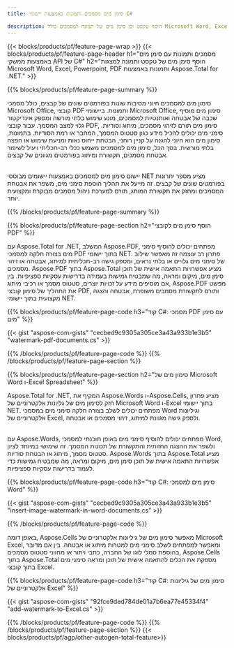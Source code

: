 ```yaml
---
title: סימן מים מסמכים ותמונות באמצעות יישומי C#

description: הוסף טקסט וכן סימן מים של תמונה למסמכים כולל Microsoft Word, Excel, PowerPoint, PDF ותמונות באמצעות יישום C# שלך. הוסף סימן מים של טקסט או תמונה בחינם באינטרנט באמצעות אפליקציה.
---
```


{{< blocks/products/pf/feature-page-wrap >}}
{{< blocks/products/pf/feature-page-header h1="מסמכים ותמונות עם סימן מים באמצעות ממשקי API של C#" h2="הוסף סימן מים של טקסט ותמונה למצגות Microsoft Word, Excel, Powerpoint, PDF ותמונות באמצעות Aspose.Total for .NET." >}}

{{% blocks/products/pf/feature-page-summary %}}

סימון מים למסמכים חיוני מסיבות שונות בפורמטים שונים של קבצים, כולל מסמכי Microsoft Office, קובצי PDF ותמונות. ביישומי Microsoft Office, סימון מים מוסיף שכבה של אבטחה ואותנטיות למסמכים, מונע שימוש בלתי מורשה ומספק אינדיקטור גלוי למצב המסמך. עבור קובצי PDF, סימון מים תורם לזיהוי מסמכים, מיתוג וסודיות. סימני מים יכולים להכיל מידע כגון סטטוס המסמך, המחבר או רמת הסודיות. בתמונות, סימון מים הוא חיוני להגנה על קניין רוחני, הבטחת ייחוס נאות ומניעת שימוש או הפצה בלתי מורשית. בסך הכל, סימון מים למסמכים משמש ככלי רב-תכליתי ויעיל לשיפור אבטחת מסמכים, תקשורת ומיתוג בפורמטים מגוונים של קבצים.
<br /><br />

יישום סימון מים למסמכים באמצעות יישומים מבוססי NET מציע מספר יתרונות בפורמטים שונים של קבצים. זה מייעל את תהליך הוספת סימני מים, משפר את אבטחת המסמכים ומחזק את תקשורת המותג, תורם למערכת ניהול מסמכים מבוקרת ומקצועית יותר.

{{% /blocks/products/pf/feature-page-summary  %}}


{{% blocks/products/pf/feature-page-section  h2="הוסף סימן מים לקובצי PDF" %}}

עם Aspose.Total for .NET, המשלב Aspose.PDF, מפתחים יכולים להוסיף סימני מים בצורה חלקה למסמכי PDF בתוך יישומי NET. פתרון רב עוצמה זה מאפשר שילוב של סימני מים גלויים או בלתי נראים, ומספק גישה רב-תכליתית למיתוג, אבטחה או זיהוי מסמכים. Aspose.PDF בתוך Aspose.Total מציע אפשרויות התאמה אישית של תוכן סימן מים, מיקום ומראה, מה שמבטיח גמישות בעמידה בדרישות עסקיות ספציפיות. בין אם מוסיפים מידע על זכויות יוצרים, סטטוס מסמך או רכיבי מיתוג, Aspose.PDF מפשט את התהליך של סימון קובצי PDF, ותורם לתקשורת מסמכים משופרת, אבטחה והצגה מקצועית בתוך יישומי NET.

{{% blocks/products/pf/feature-page-code h3="קוד C#: מסמכי PDF עם סימן מים" %}}

{{< gist "aspose-com-gists" "cecbed9c9305a305ce3a43a933b1e3b5" "watermark-pdf-documents.cs" >}}

{{% /blocks/products/pf/feature-page-code  %}}
{{% /blocks/products/pf/feature-page-section %}}

{{% blocks/products/pf/feature-page-section  h2="סימון מים של Microsoft Word ו-Excel Spreadsheet" %}}

Aspose.Total for .NET, המקיף את Aspose.Words ו-Aspose.Cells, מציע פתרון חזק לסימון מים של גליונות אלקטרוניים של Microsoft Word ו-Excel בתוך יישומי NET. מפתחים יכולים לשלב בצורה חלקה סימני מים במסמכי Word וגיליונות אלקטרוניים של Excel, ולספק גישה מגוונת למיתוג, זיהוי מסמכים או אבטחה.<br /><br />

עם Aspose.Words, מפתחים יכולים להוסיף סימני מים באופן תוכנתי למסמכי Word, ולשפר את ההצגה החזותית והתקשורת של תכונות המסמך. זה שימושי במיוחד לציון סטטוס מסמך, מיתוג או הבטחת סודיות. Aspose.Words בתוך Aspose.Total מציע אפשרויות התאמה אישית של תוכן סימן מים, מיקום ומראה, מה שמבטיח גמישות כדי לעמוד בדרישות עסקיות ספציפיות.

{{% blocks/products/pf/feature-page-code h3="קוד C#: סימן מים למסמכי Word" %}}

{{< gist "aspose-com-gists" "cecbed9c9305a305ce3a43a933b1e3b5" "insert-image-watermark-in-word-documents.cs" >}}

{{% /blocks/products/pf/feature-page-code  %}}

באופן דומה, Aspose.Cells מאפשר סימון מים של גיליונות אלקטרוניים של Microsoft Excel, ומאפשר למפתחים לשלב סימני מים למטרות מיתוג או אבטחה. בין אם מדובר בהוספת סמלי לוגו של החברה, כתבי ויתור או מחווני סטטוס מסמכים, Aspose.Cells בתוך Aspose.Total מספקת את הכלים להתאמה אישית של תוכן ומראה סימני מים בתוך קובצי Excel.

{{% blocks/products/pf/feature-page-code h3="קוד C#: סימון מים של גיליונות אלקטרוניים של Excel" %}}

{{< gist "aspose-com-gists" "92fce9ded784de01a7b6ea77e45334f4" "add-watermark-to-Excel.cs" >}}

{{% /blocks/products/pf/feature-page-code  %}}
{{% /blocks/products/pf/feature-page-section %}}
{{< blocks/products/pf/agp/other-autogen-total-feature>}}